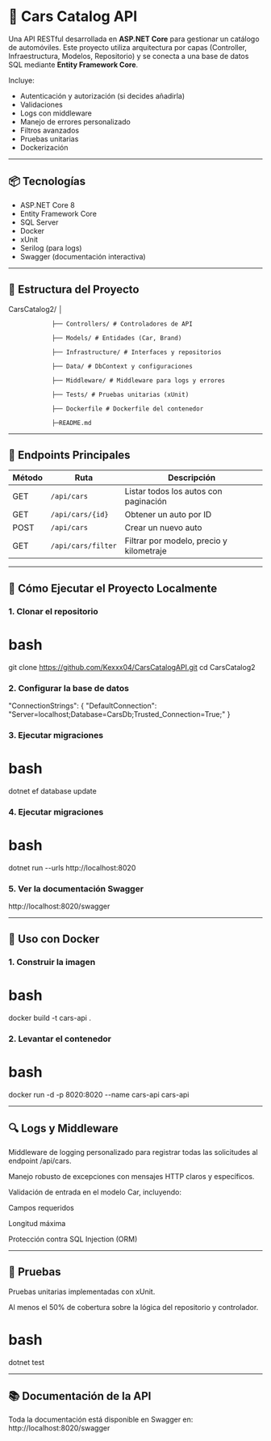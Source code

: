 ﻿# 🚗 Cars Catalog API 

Una API RESTful desarrollada en **ASP.NET Core** para gestionar un catálogo de automóviles. Este proyecto utiliza arquitectura por capas (Controller, Infraestructura, Modelos, Repositorio) y se conecta a una base de datos SQL mediante **Entity Framework Core**.

Incluye:
- Autenticación y autorización (si decides añadirla)
- Validaciones
- Logs con middleware
- Manejo de errores personalizado
- Filtros avanzados
- Pruebas unitarias
- Dockerización

---

## 📦 Tecnologías

- ASP.NET Core 8
- Entity Framework Core
- SQL Server
- Docker
- xUnit
- Serilog (para logs)
- Swagger (documentación interactiva)

---

## 📁 Estructura del Proyecto

CarsCatalog2/ │ 

                ├── Controllers/ # Controladores de API 

                ├── Models/ # Entidades (Car, Brand) 

                ├── Infrastructure/ # Interfaces y repositorios 

                ├── Data/ # DbContext y configuraciones 

                ├── Middleware/ # Middleware para logs y errores 

                ├── Tests/ # Pruebas unitarias (xUnit) 

                ├── Dockerfile # Dockerfile del contenedor 

                ├─README.md 

---

## 📌 Endpoints Principales

| Método | Ruta                      | Descripción                                 |
|--------|---------------------------|---------------------------------------------|
| GET    | `/api/cars`               | Listar todos los autos con paginación       |
| GET    | `/api/cars/{id}`          | Obtener un auto por ID                      |
| POST   | `/api/cars`               | Crear un nuevo auto                         |
| GET    | `/api/cars/filter`        | Filtrar por modelo, precio y kilometraje    |

---

## 🚀 Cómo Ejecutar el Proyecto Localmente

### 1. Clonar el repositorio

# bash
git clone https://github.com/Kexxx04/CarsCatalogAPI.git
cd CarsCatalog2

### 2. Configurar la base de datos

"ConnectionStrings": {
  "DefaultConnection": "Server=localhost;Database=CarsDb;Trusted_Connection=True;"
}

### 3. Ejecutar migraciones

# bash
dotnet ef database update

### 4. Ejecutar migraciones

# bash
dotnet run --urls http://localhost:8020

### 5. Ver la documentación Swagger

http://localhost:8020/swagger

---

## 🐳 Uso con Docker

### 1. Construir la imagen

# bash
docker build -t cars-api .

### 2. Levantar el contenedor

# bash
docker run -d -p 8020:8020 --name cars-api cars-api

---

## 🔍 Logs y Middleware

Middleware de logging personalizado para registrar todas las solicitudes al endpoint /api/cars.

Manejo robusto de excepciones con mensajes HTTP claros y específicos.

Validación de entrada en el modelo Car, incluyendo:

Campos requeridos

Longitud máxima

Protección contra SQL Injection (ORM)

---

## 🧪 Pruebas

Pruebas unitarias implementadas con xUnit.

Al menos el 50% de cobertura sobre la lógica del repositorio y controlador.

# bash
dotnet test

---

## 📚 Documentación de la API

Toda la documentación está disponible en Swagger en:
http://localhost:8020/swagger
